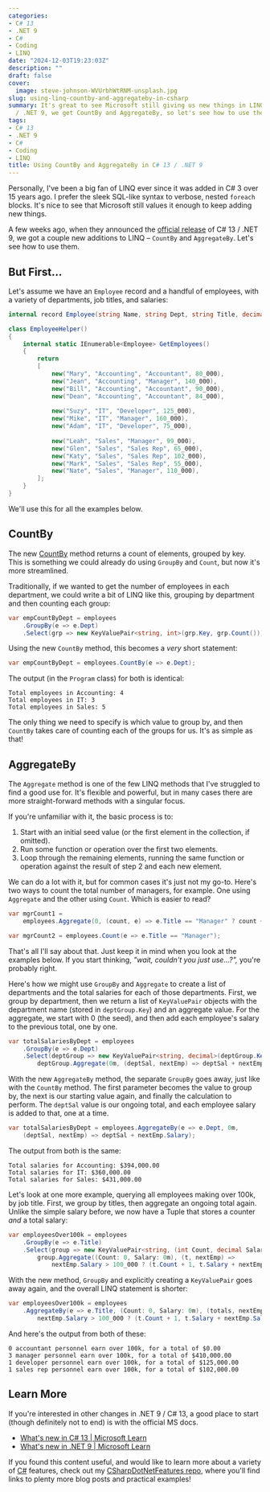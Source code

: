 ```yaml
---
categories:
- C# 13
- .NET 9
- C#
- Coding
- LINQ
date: "2024-12-03T19:23:03Z"
description: ""
draft: false
cover:
  image: steve-johnson-WVUrbhWtRNM-unsplash.jpg
slug: using-linq-countby-and-aggregateby-in-csharp
summary: It's great to see Microsoft still giving us new things in LINQ. With C# 13
  / .NET 9, we get CountBy and AggregateBy, so let's see how to use them.
tags:
- C# 13
- .NET 9
- C#
- Coding
- LINQ
title: Using CountBy and AggregateBy in C# 13 / .NET 9
---
```

Personally, I've been a big fan of LINQ ever since it was added in C# 3 over 15 years ago. I prefer the sleek SQL-like syntax to verbose, nested `foreach` blocks. It's nice to see that Microsoft still values it enough to keep adding new things.

A few weeks ago, when they announced the [official release](https://dotnet.microsoft.com/en-us/platform/support/policy/dotnet-core#lifecycle) of C# 13 / .NET 9, we got a couple new additions to LINQ – `CountBy` and `AggregateBy`. Let's see how to use them.

## But First...

Let's assume we have an `Employee` record and a handful of employees, with a variety of departments, job titles, and salaries:

```csharp
internal record Employee(string Name, string Dept, string Title, decimal Salary);

class EmployeeHelper()
{
    internal static IEnumerable<Employee> GetEmployees()
    {
        return
        [
            new("Mary", "Accounting", "Accountant", 80_000),
            new("Jean", "Accounting", "Manager", 140_000),
            new("Bill", "Accounting", "Accountant", 90_000),
            new("Dean", "Accounting", "Accountant", 84_000),
            
            new("Suzy", "IT", "Developer", 125_000),
            new("Mike", "IT", "Manager", 160_000),
            new("Adam", "IT", "Developer", 75_000),
            
            new("Leah", "Sales", "Manager", 99_000),
            new("Glen", "Sales", "Sales Rep", 65_000),
            new("Katy", "Sales", "Sales Rep", 102_000),
            new("Mark", "Sales", "Sales Rep", 55_000),
            new("Nate", "Sales", "Manager", 110_000),
        ];
    }
}
```

We'll use this for all the examples below.

## CountBy

The new [CountBy](https://learn.microsoft.com/en-us/dotnet/api/system.linq.enumerable.countby?view=net-9.0) method returns a count of elements, grouped by key. This is something we could already do using `GroupBy` and `Count`, but now it's more streamlined.

Traditionally, if we wanted to get the number of employees in each department, we could write a bit of LINQ like this, grouping by department and then counting each group:

```csharp
var empCountByDept = employees
    .GroupBy(e => e.Dept)
    .Select(grp => new KeyValuePair<string, int>(grp.Key, grp.Count()));
```

Using the new `CountBy` method, this becomes a _very_ short statement:

```csharp
var empCountByDept = employees.CountBy(e => e.Dept);
```

The output (in the `Program` class) for both is identical:

```none
Total employees in Accounting: 4
Total employees in IT: 3
Total employees in Sales: 5
```

The only thing we need to specify is which value to group by, and then `CountBy` takes care of counting each of the groups for us. It's as simple as that!

## AggregateBy

The `Aggregate` method is one of the few LINQ methods that I've struggled to find a good use for. It's flexible and powerful, but in many cases there are more straight-forward methods with a singular focus.

If you're unfamiliar with it, the basic process is to:

1. Start with an initial seed value (or the first element in the collection, if omitted).
2. Run some function or operation over the first two elements.
3. Loop through the remaining elements, running the same function or operation against the result of step 2 and each new element.

We can do a lot with it, but for common cases it's just not my go-to. Here's two ways to count the total number of managers, for example. One using `Aggregate` and the other using `Count`. Which is easier to read?

```csharp
var mgrCount1 =
    employees.Aggregate(0, (count, e) => e.Title == "Manager" ? count + 1 : count);

var mgrCount2 = employees.Count(e => e.Title == "Manager");
```

That's all I'll say about that. Just keep it in mind when you look at the examples below. If you start thinking, _"wait, couldn't you just use...?",_ you're probably right.

Here's how we might use `GroupBy` and `Aggregate` to create a list of departments and the total salaries for each of those departments. First, we group by department, then we return a list of `KeyValuePair` objects with the department name (stored in `deptGroup.Key`) and an aggregate value. For the aggregate, we start with 0 (the seed), and then add each employee's salary to the previous total, one by one.

```csharp
var totalSalariesByDept = employees
    .GroupBy(e => e.Dept)
    .Select(deptGroup => new KeyValuePair<string, decimal>(deptGroup.Key,
        deptGroup.Aggregate(0m, (deptSal, nextEmp) => deptSal + nextEmp.Salary)));
```

With the new `AggregateBy` method, the separate `GroupBy` goes away, just like with the `CountBy` method. The first parameter becomes the value to group by, the next is our starting value again, and finally the calculation to perform. The `deptSal` value is our ongoing total, and each employee salary is added to that, one at a time.

```csharp
var totalSalariesByDept = employees.AggregateBy(e => e.Dept, 0m,
    (deptSal, nextEmp) => deptSal + nextEmp.Salary);
```

The output from both is the same:

```none
Total salaries for Accounting: $394,000.00
Total salaries for IT: $360,000.00
Total salaries for Sales: $431,000.00
```

Let's look at one more example, querying all employees making over 100k, by job title. First, we group by titles, then aggregate an ongoing total again. Unlike the simple salary before, we now have a Tuple that stores a counter _and_ a total salary:

```csharp
var employeesOver100k = employees
    .GroupBy(e => e.Title)
    .Select(group => new KeyValuePair<string, (int Count, decimal Salary)>(group.Key,
        group.Aggregate((Count: 0, Salary: 0m), (t, nextEmp) =>
            nextEmp.Salary > 100_000 ? (t.Count + 1, t.Salary + nextEmp.Salary) : t)));
```

With the new method, `GroupBy` and explicitly creating a `KeyValuePair` goes away again, and the overall LINQ statement is shorter:

```csharp
var employeesOver100k = employees
    .AggregateBy(e => e.Title, (Count: 0, Salary: 0m), (totals, nextEmp) =>
        nextEmp.Salary > 100_000 ? (t.Count + 1, t.Salary + nextEmp.Salary) : t);
```

And here's the output from both of these:

```none
0 accountant personnel earn over 100k, for a total of $0.00
3 manager personnel earn over 100k, for a total of $410,000.00
1 developer personnel earn over 100k, for a total of $125,000.00
1 sales rep personnel earn over 100k, for a total of $102,000.00
```

## Learn More

If you're interested in other changes in .NET 9 / C# 13, a good place to start (though definitely not to end) is with the official MS docs.

- [What's new in C# 13 | Microsoft Learn](https://learn.microsoft.com/en-us/dotnet/csharp/whats-new/csharp-13)
- [What's new in .NET 9 | Microsoft Learn](https://learn.microsoft.com/en-us/dotnet/core/whats-new/dotnet-9/overview)

If you found this content useful, and would like to learn more about a variety of [C#](https://grantwinney.com/tag/csharp/) features, check out my [CSharpDotNetFeatures repo](https://github.com/grantwinney/CSharpDotNetFeatures), where you'll find links to plenty more blog posts and practical examples!